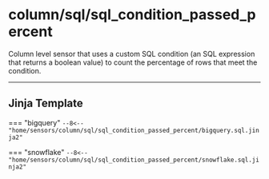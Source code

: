 # column/sql/sql_condition_passed_percent
Column level sensor that uses a custom SQL condition (an SQL expression that returns a boolean value) to count the percentage of rows that meet the condition.
___
## Jinja Template

=== "bigquery"
    ```
    --8<-- "home/sensors/column/sql/sql_condition_passed_percent/bigquery.sql.jinja2"
    ```

=== "snowflake"
    ```
    --8<-- "home/sensors/column/sql/sql_condition_passed_percent/snowflake.sql.jinja2"
    ```
